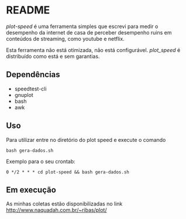 # README

*plot-speed* é uma ferramenta simples que escrevi para medir o desempenho
da internet de casa de perceber desempenho ruins em conteúdos de streaming,
como youtube e netflix.

Esta ferramenta não está otimizada, não está configurável. *plot_speed* é
distribuído como está e sem garantias.

## Dependências

- speedtest-cli
- gnuplot
- bash
- awk

## Uso

Para utilizar entre no diretório do plot speed e execute o comando
```
bash gera-dados.sh
```

Exemplo para o seu crontab:
```
0 */2 * * * cd plot-speed && bash gera-dados.sh
```

## Em execução

As minhas coletas estão disponibilizadas no link
<http://www.naquadah.com.br/~ribas/plot/>
